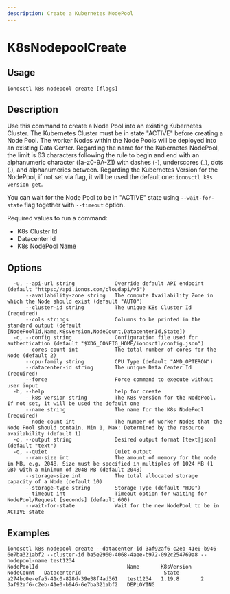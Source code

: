 ```yaml
---
description: Create a Kubernetes NodePool
---
```


# K8sNodepoolCreate

## Usage

```text
ionosctl k8s nodepool create [flags]
```

## Description

Use this command to create a Node Pool into an existing Kubernetes Cluster. The Kubernetes Cluster must be in state "ACTIVE" before creating a Node Pool. The worker Nodes within the Node Pools will be deployed into an existing Data Center. Regarding the name for the Kubernetes NodePool, the limit is 63 characters following the rule to begin and end with an alphanumeric character ([a-z0-9A-Z]) with dashes (-), underscores (_), dots (.), and alphanumerics between. Regarding the Kubernetes Version for the NodePool, if not set via flag, it will be used the default one: `ionosctl k8s version get`.

You can wait for the Node Pool to be in "ACTIVE" state using `--wait-for-state` flag together with `--timeout` option.

Required values to run a command:

* K8s Cluster Id
* Datacenter Id
* K8s NodePool Name

## Options

```text
  -u, --api-url string             Override default API endpoint (default "https://api.ionos.com/cloudapi/v5")
      --availability-zone string   The compute Availability Zone in which the Node should exist (default "AUTO")
      --cluster-id string          The unique K8s Cluster Id (required)
      --cols strings               Columns to be printed in the standard output (default [NodePoolId,Name,K8sVersion,NodeCount,DatacenterId,State])
  -c, --config string              Configuration file used for authentication (default "$XDG_CONFIG_HOME/ionosctl/config.json")
      --cores-count int            The total number of cores for the Node (default 2)
      --cpu-family string          CPU Type (default "AMD_OPTERON")
      --datacenter-id string       The unique Data Center Id (required)
      --force                      Force command to execute without user input
  -h, --help                       help for create
      --k8s-version string         The K8s version for the NodePool. If not set, it will be used the default one
      --name string                The name for the K8s NodePool (required)
      --node-count int             The number of worker Nodes that the Node Pool should contain. Min 1, Max: Determined by the resource availability (default 1)
  -o, --output string              Desired output format [text|json] (default "text")
  -q, --quiet                      Quiet output
      --ram-size int               The amount of memory for the node in MB, e.g. 2048. Size must be specified in multiples of 1024 MB (1 GB) with a minimum of 2048 MB (default 2048)
      --storage-size int           The total allocated storage capacity of a Node (default 10)
      --storage-type string        Storage Type (default "HDD")
      --timeout int                Timeout option for waiting for NodePool/Request [seconds] (default 600)
      --wait-for-state             Wait for the new NodePool to be in ACTIVE state
```

## Examples

```text
ionosctl k8s nodepool create --datacenter-id 3af92af6-c2eb-41e0-b946-6e7ba321abf2 --cluster-id ba5e2960-4068-4aee-b972-092c254769a8 --nodepool-name test1234
NodePoolId                             Name       K8sVersion   NodeCount   DatacenterId                           State
a274bc0e-efa5-41c0-828d-39e38f4ad361   test1234   1.19.8       2           3af92af6-c2eb-41e0-b946-6e7ba321abf2   DEPLOYING
```

